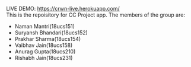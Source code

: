 LIVE DEMO: https://crwn-live.herokuapp.com/   <br/>
This is the repoisitory for CC Project app. The members of the group are:<br/>
* Naman Mantri(18ucs151)<br/>
* Suryansh Bhandari(18ucs152)<br/>
* Prakhar Sharma(18ucs154)<br/>
* Vaibhav Jain(18ucs158)<br/>
* Anurag Gupta(18ucs210)<br/>
* Rishabh Jain(18ucs231)
